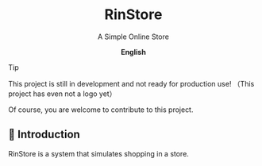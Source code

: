 <div align="center">
<h1>RinStore</h1>
<p>A Simple Online Store</p>

**English**

</div>

> [!TIP]
> This project is still in development and not ready for production use! （This project has even not a logo yet）
> 
> Of course, you are welcome to contribute to this project.

## 📄 Introduction

RinStore is a system that simulates shopping in a store.
